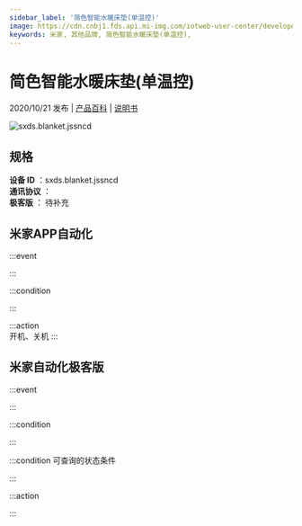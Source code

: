```yaml
---
sidebar_label: '简色智能水暖床垫(单温控)'
image: https://cdn.cnbj1.fds.api.mi-img.com/iotweb-user-center/developer_16790711357205rYlSCO5.png?GalaxyAccessKeyId=AKVGLQWBOVIRQ3XLEW&Expires=9223372036854775807&Signature=NmyxiUx6kel7zF5oFF9Muavck4w=
keywords: 米家, 其他品牌, 简色智能水暖床垫(单温控), 
---
```

# 简色智能水暖床垫(单温控)

2020/10/21 发布 | [产品百科](https://home.mi.com/webapp/content/baike/product/index.html?model=sxds.blanket.jssncd/) | [说明书](https://home.mi.com/views/introduction.html?model=sxds.blanket.jssncd&region=cn)

![sxds.blanket.jssncd](https://cdn.cnbj1.fds.api.mi-img.com/iotweb-user-center/developer_16790711357205rYlSCO5.png?GalaxyAccessKeyId=AKVGLQWBOVIRQ3XLEW&Expires=9223372036854775807&Signature=NmyxiUx6kel7zF5oFF9Muavck4w=)

## 规格  
> 
**设备 ID** ：sxds.blanket.jssncd  
**通讯协议** ：  
**极客版**  ： 待补充 


## 米家APP自动化  

:::event  

:::

:::condition  

:::

:::action   
开机、关机
:::

## 米家自动化极客版  

:::event  

:::

:::condition  

:::

:::condition 可查询的状态条件  

:::

:::action  

:::

        
